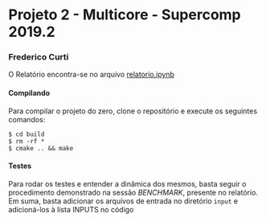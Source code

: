 # Projeto 2 - Multicore - Supercomp 2019.2
### Frederico Curti

O Relatório encontra-se no arquivo [relatorio.ipynb](./relatorio.ipynb)

#### Compilando
Para compilar o projeto do zero, clone o repositório e execute os seguintes comandos:

```
$ cd build
$ rm -rf *
$ cmake .. && make
```

#### Testes
Para rodar os testes e entender a dinâmica dos mesmos, basta seguir o procedimento demonstrado na sessão *BENCHMARK*, presente no relatório. Em suma, basta adicionar os arquivos de entrada no diretório `input` e adicioná-los à lista INPUTS no código